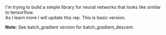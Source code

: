 I'm trying to build a simple library for neural networks that looks like similar to tensorflow. <br>
As I learn more I will update this rep. This is basic version.<br>

<b>Note:</b> See batch_gradient version for batch_gradient_descent.

